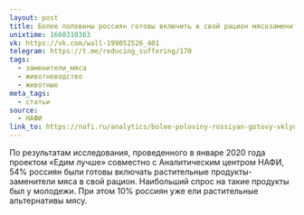 ```yaml
---
layout: post
title: Более половины россиян готовы включить в свой рацион мясозаменители
unixtime: 1660310363
vk: https://vk.com/wall-199052526_401
telegram: https://t.me/reducing_suffering/170
tags:
  - заменители_мяса
  - животноводство
  - животные
meta_tags:
  - статьи
source:
  - НАФИ
link_to: https://nafi.ru/analytics/bolee-poloviny-rossiyan-gotovy-vklyuchit-v-svoy-ratsion-myasozameniteli/
---
```

По результатам исследования, проведенного в январе 2020 года проектом «Едим лучше» совместно с Аналитическим центром НАФИ, 54% россиян были готовы включать растительные продукты-заменители мяса в свой рацион. Наибольший спрос на такие продукты был у молодежи. При этом 10% россиян уже ели растительные альтернативы мясу.